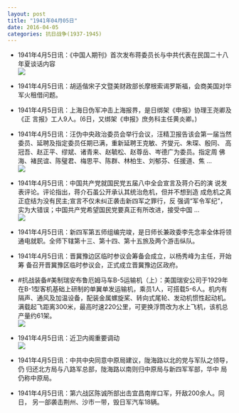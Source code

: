 ```yaml
---
layout: post
title: "1941年04月05日"
date: 2016-04-05
categories: 抗日战争(1937-1945)
---
```


<meta name="referrer" content="no-referrer" />

- 1941年4月5日讯：《中国人期刊》首次发布蒋委员长与中共代表在民国二十八年夏谈话内容 <br/><img src="https://ww3.sinaimg.cn/large/aca367d8jw1f2m80byl9hj209g0y6105.jpg" />

- 1941年4月5日讯：胡适偕宋子文暨美财政部长摩根索谒罗斯福，会商美国对华 军火租借问题。 

- 1941年4月5日讯：上海日伪军冲击上海报界，是日绑架《申报》协理王尧卿及《正 言报》工人9人。(6日，又绑架《申报》庶务科主任黄炎卿。) 

- 1941年4月5日讯：汪伪中央政治委员会举行会议，汪精卫报告该会第一届当然委员、延聘及指定委员任期已满，重新延聘王克敏、齐燮元、朱琛、殷同、 高冠吾、赵正平、缪斌、诸青来、赵毓松、赵尊岳、岑德广为委员。指定周 佛海、褚民谊、陈璧君、梅思平、陈群、林柏生、刘郁芬、任援道、焦 ... <br/><img src="https://ww2.sinaimg.cn/large/aca367d8jw1f2m2stzvqkj20c80bxdhe.jpg" />

- 1941年4月5日讯：中国共产党就国民党五届八中全会宣言及蒋介石的演 说发表评论。评论指出，蒋介石虽公开承认其统治危机，但并不想到造 成危机之真正症结为没有民主;宣言不仅未纠正袭击新四军之罪行，反 强调“军令军纪”，实为大错误；中国共产党希望国民党要真正有所改进，接受中国 ... <br/><img src="https://ww3.sinaimg.cn/large/aca367d8jw1f2lxldfhhmj20c80ayq4c.jpg" />

- 1941年4月5日讯：新四军第五师组编完竣，是日师长兼政委李先念率全体将领 通电就职。全师下辖第十三、第十四、第十五旅及两个游击纵队。 

- 1941年4月5日讯：晋冀豫边区临时参议会筹备会成立，以杨秀峰为主任，开始筹 备召开晋冀豫区临时参议会，正式成立晋冀豫边区政府。 

- #抗战装备#美制瑞安布鲁厄姆马车B-5运输机（上）：美国瑞安公司于1929年在B-1型客机基础上研制的单翼单发运输机，乘员1人，可搭载5-6人。机内有隔声、通风及加温设备，配装金属螺旋桨、转向式尾轮、发动机惯性起动机。满载起飞距离300米，最高时速220公里，可更换浮筒改为水上飞机，该机总产量约61架。 <br/><img src="https://ww2.sinaimg.cn/large/aca367d8jw1f2llgg4q5wj20b80pjadn.jpg" />

- 1941年4月5日讯：近卫内阁重要调动 <br/><img src="https://ww2.sinaimg.cn/large/aca367d8jw1f2ljpxlh1sj20bg079q47.jpg" />

- 1941年4月5日讯：中共中央同意中原局建议，陇海路以北的党与军队之领导，仍 归还北方局与八路军总部，陇海路以南则归中原局与新四军军部，华中 局仍称中原局。 

- 1941年4月5日讯：第六战区陈诚所部出击宜昌南岸口军，歼敌200余人。同日， 另一部袭击荆州、沙市一带，毁日军汽车18辆。 


